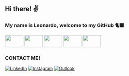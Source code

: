 ## Hi there! ✌️
### My name is Leonardo, welcome to my GitHub 🐈‍⬛
<div>
  <img height="40" width="60" src="https://cdn.jsdelivr.net/gh/devicons/devicon/icons/python/python-original.svg" />
  <img height="40" width="60" src="https://cdn.jsdelivr.net/gh/devicons/devicon/icons/javascript/javascript-original.svg" />
  <img height="40" width="60" src="https://cdn.jsdelivr.net/gh/devicons/devicon/icons/php/php-original.svg" />
  <img height="40" width="60" src="https://cdn.jsdelivr.net/gh/devicons/devicon/icons/html5/html5-original.svg" />
  <img height="40" width="60" src="https://cdn.jsdelivr.net/gh/devicons/devicon/icons/css3/css3-original.svg" />
</div>

### CONTACT ME!
  
[![LinkedIn](https://img.shields.io/badge/LinkedIn-0077B5?style=for-the-badge&logo=linkedin&logoColor=white)](https://www.linkedin.com/in/leonardo-passos-aa755b209/)
[![Instagram](https://img.shields.io/badge/Instagram-E4405F?style=for-the-badge&logo=instagram&logoColor=white)](https://www.instagram.com/leo_npassos/)
[![Outlook](https://img.shields.io/badge/Outlook-0078D4?style=for-the-badge&logo=microsoft-outlook&logoColor=white)](mailto:leo.nardo.360@hotmail.com)



